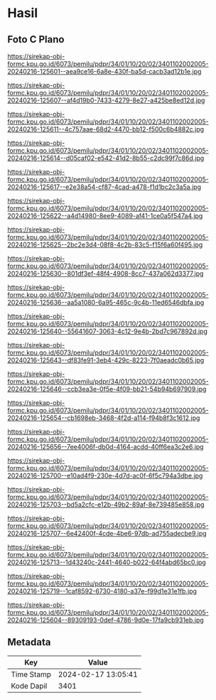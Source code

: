 # Hasil

## Foto C Plano

https://sirekap-obj-formc.kpu.go.id/6073/pemilu/pdpr/34/01/10/20/02/3401102002005-20240216-125601--aea9ce16-6a8e-430f-ba5d-cacb3ad12b1e.jpg

https://sirekap-obj-formc.kpu.go.id/6073/pemilu/pdpr/34/01/10/20/02/3401102002005-20240216-125607--af4d19b0-7433-4279-8e27-a425be8ed12d.jpg

https://sirekap-obj-formc.kpu.go.id/6073/pemilu/pdpr/34/01/10/20/02/3401102002005-20240216-125611--4c757aae-68d2-4470-bb12-f500c6b4882c.jpg

https://sirekap-obj-formc.kpu.go.id/6073/pemilu/pdpr/34/01/10/20/02/3401102002005-20240216-125614--d05caf02-e542-41d2-8b55-c2dc99f7c86d.jpg

https://sirekap-obj-formc.kpu.go.id/6073/pemilu/pdpr/34/01/10/20/02/3401102002005-20240216-125617--e2e38a54-cf87-4cad-a478-f1d1bc2c3a5a.jpg

https://sirekap-obj-formc.kpu.go.id/6073/pemilu/pdpr/34/01/10/20/02/3401102002005-20240216-125622--a4d14980-8ee9-4089-af41-1ce0a5f547a4.jpg

https://sirekap-obj-formc.kpu.go.id/6073/pemilu/pdpr/34/01/10/20/02/3401102002005-20240216-125625--2bc2e3d4-08f8-4c2b-83c5-f15f6a60f495.jpg

https://sirekap-obj-formc.kpu.go.id/6073/pemilu/pdpr/34/01/10/20/02/3401102002005-20240216-125630--801df3ef-48f4-4908-8cc7-437a062d3377.jpg

https://sirekap-obj-formc.kpu.go.id/6073/pemilu/pdpr/34/01/10/20/02/3401102002005-20240216-125636--aa5a1080-6a95-465c-9c4b-11ed6546dbfa.jpg

https://sirekap-obj-formc.kpu.go.id/6073/pemilu/pdpr/34/01/10/20/02/3401102002005-20240216-125640--55641607-3063-4c12-9e4b-2bd7c967892d.jpg

https://sirekap-obj-formc.kpu.go.id/6073/pemilu/pdpr/34/01/10/20/02/3401102002005-20240216-125643--df83fe91-3eb4-429c-8223-7f0aeadc0b65.jpg

https://sirekap-obj-formc.kpu.go.id/6073/pemilu/pdpr/34/01/10/20/02/3401102002005-20240216-125646--ccb3ea3e-0f5e-4f09-bb21-54b94b697909.jpg

https://sirekap-obj-formc.kpu.go.id/6073/pemilu/pdpr/34/01/10/20/02/3401102002005-20240216-125654--cb1698eb-3468-4f2d-a114-f94b8f3c1612.jpg

https://sirekap-obj-formc.kpu.go.id/6073/pemilu/pdpr/34/01/10/20/02/3401102002005-20240216-125656--7ee4006f-db0d-4164-acdd-40ff6ea3c2e6.jpg

https://sirekap-obj-formc.kpu.go.id/6073/pemilu/pdpr/34/01/10/20/02/3401102002005-20240216-125700--e10ad4f9-230e-4d7d-ac0f-6f5c794a3dbe.jpg

https://sirekap-obj-formc.kpu.go.id/6073/pemilu/pdpr/34/01/10/20/02/3401102002005-20240216-125703--bd5a2cfc-e12b-49b2-89af-8e739485e858.jpg

https://sirekap-obj-formc.kpu.go.id/6073/pemilu/pdpr/34/01/10/20/02/3401102002005-20240216-125707--6e42400f-4cde-4be6-97db-ad755adecbe9.jpg

https://sirekap-obj-formc.kpu.go.id/6073/pemilu/pdpr/34/01/10/20/02/3401102002005-20240216-125713--1d43240c-2441-4640-b022-64f4abd65bc0.jpg

https://sirekap-obj-formc.kpu.go.id/6073/pemilu/pdpr/34/01/10/20/02/3401102002005-20240216-125719--1caf8592-6730-4180-a37e-f99d1e31e1fb.jpg

https://sirekap-obj-formc.kpu.go.id/6073/pemilu/pdpr/34/01/10/20/02/3401102002005-20240216-125604--89309193-0def-4786-9d0e-17fa9cb931eb.jpg


## Metadata

| Key        | Value               |
| ---------- | ------------------- |
| Time Stamp | 2024-02-17 13:05:41 |
| Kode Dapil | 3401                |



